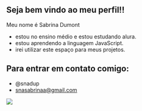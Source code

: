 ## Seja bem vindo ao meu perfil!!

Meu nome é Sabrina Dumont
- estou no ensino médio e estou estudando alura.
- estou aprendendo a linguagem JavaScript.
- irei utilizar este espaço para meus projetos.
## Para entrar em contato comigo:
- @snadup
- snasabrinaa@gmail.com


![](https://media.tenor.com/7l1B7eGmWPAAAAAi/one-piece-pixel.gif)
